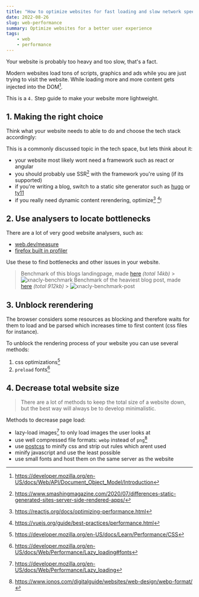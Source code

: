 ```yaml
---
title: "How to optimize websites for fast loading and slow network speeds"
date: 2022-08-26
slug: web-performance
summary: Optimize websites for a better user experience
tags:
    - web
    - performance
---
```


Your website is probably too heavy and too slow, that's a fact.

Modern websites load tons of scripts, graphics and ads while you are just trying to visit the website. While loading
more and more content gets injected into the DOM[^dom].

This is a `4.` Step guide to make your website more lightweight.

## 1. Making the right choice

Think what your website needs to able to do and choose the tech stack accordingly:

This is a commonly discussed topic in the tech space, but lets think about it:

-   your website most likely wont need a framework such as react or angular
-   you should probably use SSR[^ssr] with the framework you're using (if its supported)
-   if you're writing a blog, switch to a static site generator such as [hugo](https://gohugo.io) or
    [ty11](https://www.11ty.dev)
-   if you really need dynamic content rerendering, optimize[^react_optimize] [^vuejs_optimize]!

## 2. Use analysers to locate bottlenecks

There are a lot of very good website analysers, such as:

-   [web.dev/measure](https://web.dev/measure/)
-   [firefox built in profiler](https://firefox-source-docs.mozilla.org/devtools-user/network_monitor/index.html)

Use these to find bottlenecks and other issues in your website.

> Benchmark of this blogs landingpage, made [here](https://web.dev/measure/?url=https%3A%2F%2Fxnacly.me) _(total
> 14kb)_ > ![xnacly-benchmark](/optimize/blog-benchmark.webp) Benchmark of the heaviest blog post, made
> [here](https://web.dev/measure/?url=https%3A%2F%2Fxnacly.me%2Fposts%2F2022%2Flinux_guide_for_powerusers%2F) _(total
> 912kb)_ > ![xnacly-benchmark-post](/optimize/blog-post-benchmark.webp)

## 3. Unblock rerendering

The browser considers some resources as blocking and therefore waits for them to load and be parsed which increases time
to first content (css files for instance).

To unblock the rendering process of your website you can use several methods:

1.  css optimizations[^css-optimiziations]
2.  `preload` fonts[^font-preload]

## 4. Decrease total website size

> There are a lot of methods to keep the total size of a website down, but the best way will always be to develop
> minimalistic.

Methods to decrease page load:

-   lazy-load images[^lazy-loading] to only load images the user looks at
-   use well compressed file formats: `webp` instead of `png`[^webp-vs-png]
-   use [postcss](https://purgecss.com/getting-started.html) to minify css and strip out rules which arent used
-   minify javascript and use the least possible
-   use small fonts and host them on the same server as the website

[^dom]: https://developer.mozilla.org/en-US/docs/Web/API/Document_Object_Model/Introduction
[^ssr]: https://www.smashingmagazine.com/2020/07/differences-static-generated-sites-server-side-rendered-apps/
[^react_optimize]: https://reactjs.org/docs/optimizing-performance.html
[^vuejs_optimize]: https://vuejs.org/guide/best-practices/performance.html
[^lazy-loading]: https://developer.mozilla.org/en-US/docs/Web/Performance/Lazy_loading
[^css-optimiziations]: https://developer.mozilla.org/en-US/docs/Learn/Performance/CSS
[^font-preload]: https://developer.mozilla.org/en-US/docs/Web/Performance/Lazy_loading#fonts
[^webp-vs-png]: https://www.ionos.com/digitalguide/websites/web-design/webp-format/
